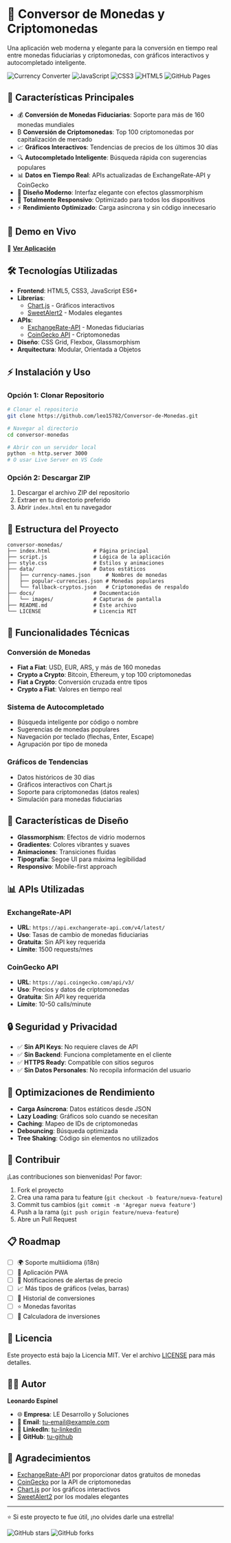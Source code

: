 # 💱 Conversor de Monedas y Criptomonedas

Una aplicación web moderna y elegante para la conversión en tiempo real entre monedas fiduciarias y criptomonedas, con gráficos interactivos y autocompletado inteligente.

![Currency Converter](https://img.shields.io/badge/Currency-Converter-blue?style=for-the-badge)
![JavaScript](https://img.shields.io/badge/JavaScript-ES6+-yellow?style=for-the-badge&logo=javascript)
![CSS3](https://img.shields.io/badge/CSS3-Modern-blue?style=for-the-badge&logo=css3)
![HTML5](https://img.shields.io/badge/HTML5-Semantic-orange?style=for-the-badge&logo=html5)
![GitHub Pages](https://img.shields.io/badge/GitHub%20Pages-Live-green?style=for-the-badge&logo=github)

## 🌟 Características Principales

- 💰 **Conversión de Monedas Fiduciarias**: Soporte para más de 160 monedas mundiales
- ₿ **Conversión de Criptomonedas**: Top 100 criptomonedas por capitalización de mercado
- 📈 **Gráficos Interactivos**: Tendencias de precios de los últimos 30 días
- 🔍 **Autocompletado Inteligente**: Búsqueda rápida con sugerencias populares
- 📊 **Datos en Tiempo Real**: APIs actualizadas de ExchangeRate-API y CoinGecko
- 🎨 **Diseño Moderno**: Interfaz elegante con efectos glassmorphism
- 📱 **Totalmente Responsivo**: Optimizado para todos los dispositivos
- ⚡ **Rendimiento Optimizado**: Carga asíncrona y sin código innecesario

## 🚀 Demo en Vivo

🔗 **[Ver Aplicación](https://leo15782.github.io/Conversor-de-Monedas)**


## 🛠️ Tecnologías Utilizadas

- **Frontend**: HTML5, CSS3, JavaScript ES6+
- **Librerías**:
  - [Chart.js](https://www.chartjs.org/) - Gráficos interactivos
  - [SweetAlert2](https://sweetalert2.github.io/) - Modales elegantes
- **APIs**:
  - [ExchangeRate-API](https://www.exchangerate-api.com/) - Monedas fiduciarias
  - [CoinGecko API](https://www.coingecko.com/api) - Criptomonedas
- **Diseño**: CSS Grid, Flexbox, Glassmorphism
- **Arquitectura**: Modular, Orientada a Objetos

## ⚡ Instalación y Uso

### Opción 1: Clonar Repositorio

```bash
# Clonar el repositorio
git clone https://github.com/leo15782/Conversor-de-Monedas.git

# Navegar al directorio
cd conversor-monedas

# Abrir con un servidor local
python -m http.server 3000
# O usar Live Server en VS Code
```

### Opción 2: Descargar ZIP

1. Descargar el archivo ZIP del repositorio
2. Extraer en tu directorio preferido
3. Abrir `index.html` en tu navegador

## 📁 Estructura del Proyecto

```
conversor-monedas/
├── index.html              # Página principal
├── script.js               # Lógica de la aplicación
├── style.css               # Estilos y animaciones
├── data/                   # Datos estáticos
│   ├── currency-names.json     # Nombres de monedas
│   ├── popular-currencies.json # Monedas populares
│   └── fallback-cryptos.json   # Criptomonedas de respaldo
├── docs/                   # Documentación
│   └── images/             # Capturas de pantalla
├── README.md               # Este archivo
└── LICENSE                 # Licencia MIT
```

## 🔧 Funcionalidades Técnicas

### Conversión de Monedas

- **Fiat a Fiat**: USD, EUR, ARS, y más de 160 monedas
- **Crypto a Crypto**: Bitcoin, Ethereum, y top 100 criptomonedas
- **Fiat a Crypto**: Conversión cruzada entre tipos
- **Crypto a Fiat**: Valores en tiempo real

### Sistema de Autocompletado

- Búsqueda inteligente por código o nombre
- Sugerencias de monedas populares
- Navegación por teclado (flechas, Enter, Escape)
- Agrupación por tipo de moneda

### Gráficos de Tendencias

- Datos históricos de 30 días
- Gráficos interactivos con Chart.js
- Soporte para criptomonedas (datos reales)
- Simulación para monedas fiduciarias

## 🎨 Características de Diseño

- **Glassmorphism**: Efectos de vidrio modernos
- **Gradientes**: Colores vibrantes y suaves
- **Animaciones**: Transiciones fluidas
- **Tipografía**: Segoe UI para máxima legibilidad
- **Responsivo**: Mobile-first approach

## 📊 APIs Utilizadas

### ExchangeRate-API

- **URL**: `https://api.exchangerate-api.com/v4/latest/`
- **Uso**: Tasas de cambio de monedas fiduciarias
- **Gratuita**: Sin API key requerida
- **Límite**: 1500 requests/mes

### CoinGecko API

- **URL**: `https://api.coingecko.com/api/v3/`
- **Uso**: Precios y datos de criptomonedas
- **Gratuita**: Sin API key requerida
- **Límite**: 10-50 calls/minute

## 🔒 Seguridad y Privacidad

- ✅ **Sin API Keys**: No requiere claves de API
- ✅ **Sin Backend**: Funciona completamente en el cliente
- ✅ **HTTPS Ready**: Compatible con sitios seguros
- ✅ **Sin Datos Personales**: No recopila información del usuario

## 🚀 Optimizaciones de Rendimiento

- **Carga Asíncrona**: Datos estáticos desde JSON
- **Lazy Loading**: Gráficos solo cuando se necesitan
- **Caching**: Mapeo de IDs de criptomonedas
- **Debouncing**: Búsqueda optimizada
- **Tree Shaking**: Código sin elementos no utilizados

## 🤝 Contribuir

¡Las contribuciones son bienvenidas! Por favor:

1. Fork el proyecto
2. Crea una rama para tu feature (`git checkout -b feature/nueva-feature`)
3. Commit tus cambios (`git commit -m 'Agregar nueva feature'`)
4. Push a la rama (`git push origin feature/nueva-feature`)
5. Abre un Pull Request

## 📋 Roadmap

- [ ] 🌍 Soporte multiidioma (i18n)
- [ ] 📱 Aplicación PWA
- [ ] 🔔 Notificaciones de alertas de precio
- [ ] 📈 Más tipos de gráficos (velas, barras)
- [ ] 💾 Historial de conversiones
- [ ] ⭐ Monedas favoritas
- [ ] 🎯 Calculadora de inversiones

## 📄 Licencia

Este proyecto está bajo la Licencia MIT. Ver el archivo [LICENSE](LICENSE) para más detalles.

## 👨‍💻 Autor

**Leonardo Espinel**

- 🌐 **Empresa**: LE Desarrollo y Soluciones
- 📧 **Email**: [tu-email@example.com](mailto:tu-email@example.com)
- 💼 **LinkedIn**: [tu-linkedin](https://linkedin.com/in/tu-perfil)
- 🐙 **GitHub**: [tu-github](https://github.com/tu-usuario)

## 🙏 Agradecimientos

- [ExchangeRate-API](https://www.exchangerate-api.com/) por proporcionar datos gratuitos de monedas
- [CoinGecko](https://www.coingecko.com/) por la API de criptomonedas
- [Chart.js](https://www.chartjs.org/) por los gráficos interactivos
- [SweetAlert2](https://sweetalert2.github.io/) por los modales elegantes

---

⭐ Si este proyecto te fue útil, ¡no olvides darle una estrella!

![GitHub stars](https://img.shields.io/github/stars/leo15782/Conversor-de-Monedas?style=social)
![GitHub forks](https://img.shields.io/github/forks/leo15782/Conversor-de-Monedas?style=social)
